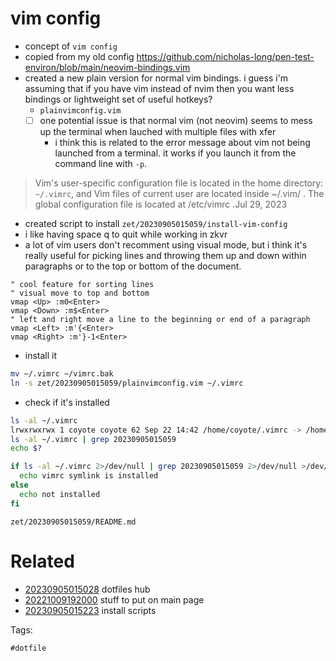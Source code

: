 # vim config

- concept of `vim config`
- copied from my old config https://github.com/nicholas-long/pen-test-environ/blob/main/neovim-bindings.vim
- created a new plain version for normal vim bindings. i guess i'm assuming that if you have vim instead of nvim then you want less bindings or lightweight set of useful hotkeys?
  - `plainvimconfig.vim`
  - [ ] one potential issue is that normal vim (not neovim) seems to mess up the terminal when lauched with multiple files with xfer
    - i think this is related to the error message about vim not being launched from a terminal. it works if you launch it from the command line with `-p`.
> Vim's user-specific configuration file is located in the home directory: `~/.vimrc`, and Vim files of current user are located inside ~/.vim/ . The global configuration file is located at /etc/vimrc .Jul 29, 2023
- created script to install `zet/20230905015059/install-vim-config`
- i like having space q to quit while working in zkvr
- a lot of vim users don't recomment using visual mode, but i think it's really useful for picking lines and throwing them up and down within paragraphs or to the top or bottom of the document.
```vim
" cool feature for sorting lines
" visual move to top and bottom
vmap <Up> :m0<Enter>
vmap <Down> :m$<Enter>
" left and right move a line to the beginning or end of a paragraph
vmap <Left> :m'{<Enter>
vmap <Right> :m'}-1<Enter>
```

- install it
```bash
mv ~/.vimrc ~/vimrc.bak
ln -s zet/20230905015059/plainvimconfig.vim ~/.vimrc
```

- check if it's installed
```bash
ls -al ~/.vimrc
lrwxrwxrwx 1 coyote coyote 62 Sep 22 14:42 /home/coyote/.vimrc -> /home/coyote/environment/zet/20230905015059/plainvimconfig.vim
ls -al ~/.vimrc | grep 20230905015059
echo $?

if ls -al ~/.vimrc 2>/dev/null | grep 20230905015059 2>/dev/null >/dev/null ; then
  echo vimrc symlink is installed
else
  echo not installed
fi
```

` zet/20230905015059/README.md `

# Related

- [20230905015028](/zet/20230905015028/README.md) dotfiles hub
- [20221009192000](/zet/20221009192000/README.md) stuff to put on main page
- [20230905015223](/zet/20230905015223/README.md) install scripts

Tags:

    #dotfile
